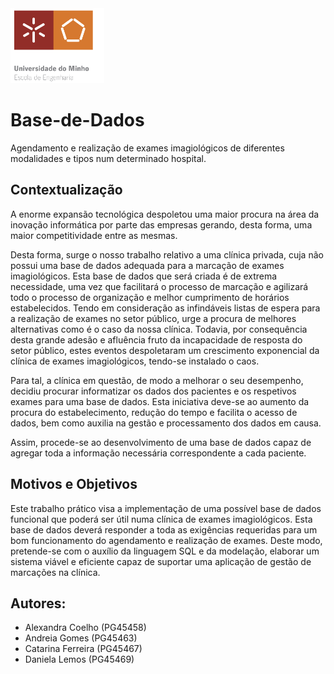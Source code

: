 <img src='logo.png' width='150'>


# Base-de-Dados

Agendamento e realização de exames imagiológicos de diferentes modalidades e tipos num determinado hospital.

## Contextualização

A enorme expansão tecnológica despoletou uma maior procura na área da inovação informática por parte das empresas gerando, desta forma, uma maior competitividade entre as mesmas.

Desta forma, surge o nosso trabalho relativo a uma clínica privada, cuja não possui uma base de dados adequada para a marcação de exames imagiológicos. Esta base de dados que será criada é de extrema necessidade, uma vez que facilitará o processo de marcação e agilizará todo o processo de organização e melhor cumprimento de horários estabelecidos. Tendo em consideração as infindáveis listas de espera para a realização de exames no setor público, urge a procura de melhores alternativas como é o caso da nossa clínica. Todavia, por consequência desta grande adesão e afluência fruto da incapacidade de resposta do setor público, estes eventos despoletaram um crescimento exponencial da clínica de exames imagiológicos, tendo-se instalado o caos.

Para tal, a clínica em questão, de modo a melhorar o seu desempenho, decidiu procurar informatizar os dados dos pacientes e os respetivos exames para uma base de dados. Esta iniciativa deve-se ao aumento da procura do estabelecimento, redução do tempo e facilita o acesso de dados, bem como auxilia na gestão e processamento dos dados em causa.

Assim, procede-se ao desenvolvimento de uma base de dados capaz de agregar toda a informação necessária correspondente a cada paciente.

## Motivos e Objetivos

Este trabalho prático visa a implementação de uma possível base de dados funcional que poderá ser útil numa clínica de exames imagiológicos. Esta base de dados deverá responder a toda as exigências requeridas para um bom funcionamento do agendamento e realização de exames. Deste modo, pretende-se com o auxílio da linguagem SQL e da modelação, elaborar um sistema viável e eficiente capaz de suportar uma aplicação de gestão de marcações na clínica.

## Autores:

- Alexandra Coelho (PG45458)
- Andreia Gomes (PG45463)
- Catarina Ferreira (PG45467)
- Daniela Lemos (PG45469)
